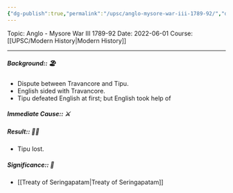 ```yaml
---
{"dg-publish":true,"permalink":"/upsc/anglo-mysore-war-iii-1789-92/","dgHomeLink":true,"dgPassFrontmatter":false}
---
```


Topic: Anglo - Mysore War III 1789-92
Date: 2022-06-01
Course: [[UPSC/Modern History|Modern History]]


---

##### Background:: 🏖️
- Dispute between Travancore and Tipu. 
- English sided with Travancore.
- Tipu defeated English at first; but English took help of 
##### Immediate Cause:: ⚔️
##### Result:: 🤔💭
- Tipu lost. 
##### Significance:: 👀
- [[Treaty of Seringapatam|Treaty of Seringapatam]]
